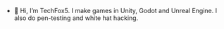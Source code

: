 - 👋 Hi, I’m TechFox5. I make games in Unity, Godot and Unreal Engine. I also do pen-testing and white hat hacking.



<!---
TechFox5/TechFox5 is a ✨ special ✨ repository because its `README.md` (this file) appears on your GitHub profile.
You can click the Preview link to take a look at your changes.
--->
